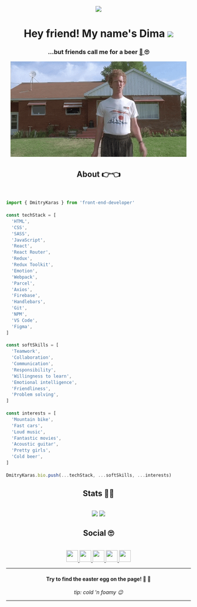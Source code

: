 <div align="center">
  <img src="https://komarev.com/ghpvc/?username=dmitry-karas&color=blue">
</div>

<h1 align="center">Hey friend! My name's Dima
  <img src="https://media.giphy.com/media/hvRJCLFzcasrR4ia7z/giphy.gif" width="35px">
</h1>

<h3 align="center">...but friends call me for a beer
  <a href="https://stackoverflow.com/index.php"> 🍺 </a>
  🙄
</h3>

<div align=center>
  <img src="./hi-there.gif">
</div>

<h2 align="center">About 👉👈</h2>

<br>

```javascript
import { DmitryKaras } from 'front-end-developer'

const techStack = [
  'HTML',
  'CSS',
  'SASS',
  'JavaScript',
  'React',
  'React Router',
  'Redux',
  'Redux Toolkit',
  'Emotion',
  'Webpack',
  'Parcel',
  'Axios',
  'Firebase',
  'Handlebars',
  'Git',
  'NPM',
  'VS Code',
  'Figma',
]

const softSkills = [
  'Teamwork',
  'Collaboration',
  'Communication',
  'Responsibility',
  'Willingness to learn',
  'Emotional intelligence',
  'Friendliness',
  'Problem solving',
]

const interests = [
  'Mountain bike',
  'Fast cars',
  'Loud music',
  'Fantastic movies',
  'Acoustic guitar',
  'Pretty girls',
  'Cold beer',
]

DmitryKaras.bio.push(...techStack, ...softSkills, ...interests)
```

<h2 align="center">Stats 👨‍💻</h2>

<br>

<div align=center>
  <img height="200px" max-width="100%" src="https://github-readme-stats.vercel.app/api?username=dmitry-karas&count_private=true&show_icons=true" />
  <img height="200px" max-width="100%" src="https://github-readme-stats.vercel.app/api/top-langs/?username=dmitry-karas&layout=compact" />
</div>

<h2 align="center">Social 🙄</h2>

<br>

<div align="center">
  <a href="https://www.linkedin.com/in/dmitry-karas/">
    <img src="https://github.com/gauravghongde/social-icons/blob/master/PNG/Black/LinkedIN_black.png" width="32" height="32"/>
  </a>
  
  <a href="https://www.facebook.com/karas.dmitry/">
    <img src="https://github.com/gauravghongde/social-icons/blob/master/PNG/Black/Facebook_black.png" width="32" height="32"/>
  </a>
  
  <a href="mailto:dmitrythekaras@gmail.com">
    <img src="https://github.com/gauravghongde/social-icons/blob/master/PNG/Black/Gmail_black.png" width="32" height="32"/>
  </a>
  
  <a href="https://telegram.me/the_karas">
    <img src="https://github.com/gauravghongde/social-icons/blob/master/PNG/Black/Telegram_black.png" width="32" height="32"/>
  </a>
  
  <a href="https://www.instagram.com/dmitriy_karas">
    <img src="https://github.com/gauravghongde/social-icons/blob/master/PNG/Black/Instagram_black.png" width="32" height="32"/>
  </a>
</div>


<hr>

<h4 align="center">Try to find the easter egg on the page! 🥚 🐇 </h4>

<p align=center><i>tip: cold 'n foamy 😉</i></p>

<hr>
